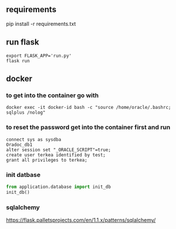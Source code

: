 ## requirements
pip install -r requirements.txt

## run flask
```
export FLASK_APP='run.py'
flask run
```

## docker
### to get into the container go with
```
docker exec -it docker-id bash -c "source /home/oracle/.bashrc; sqlplus /nolog"
```

### to reset the password get into the container first and run
```
connect sys as sysdba
Oradoc_db1
alter session set "_ORACLE_SCRIPT"=true;
create user terkea identified by test;
grant all privileges to terkea;
```

### init datbase
```python
from application.database import init_db
init_db()
```

### sqlalchemy
https://flask.palletsprojects.com/en/1.1.x/patterns/sqlalchemy/